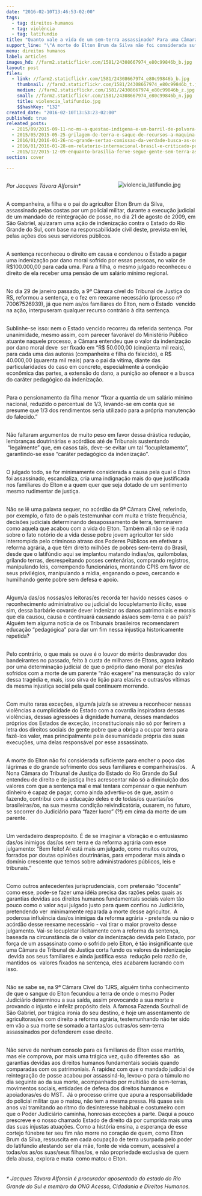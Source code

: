 ```yaml
---
date: "2016-02-10T13:46:53-02:00"
tags:
  - tag: direitos-humanos
  - tag: violência
  - tag: latifundio
title: "Quanto vale a vida de um sem-terra assassinado? Para uma Câmara do TJRS, uma ninharia"
support_line: "\"A morte do Elton Brum da Silva não foi considerada suficiente para encher o poço das lágrimas e do grande sofrimento dos seus familiares e companheiras/os\", escreve Jacques Alfonsin."
menu: direitos humanos
label: articles
images_hd: //farm2.staticflickr.com/1581/24308667974_e80c99846b_b.jpg
layout: post
files:
  - link: //farm2.staticflickr.com/1581/24308667974_e80c99846b_b.jpg
    thumbnail: //farm2.staticflickr.com/1581/24308667974_e80c99846b_t.jpg
    medium: //farm2.staticflickr.com/1581/24308667974_e80c99846b_z.jpg
    small: //farm2.staticflickr.com/1581/24308667974_e80c99846b_n.jpg
    title: violencia_latifundio.jpg
    $$hashKey: "132"
created_date: "2016-02-10T13:53:23-02:00"
published: true
releated_posts:
  - 2015/09/2015-09-11-no-ms-a-questao-indigena-e-um-barril-de-polvora-prestes-a-explodir.md
  - 2015/05/2015-05-25-grilagem-de-terra-e-saque-de-recursos-a-maquina-de-matar-na-amazonia.md
  - 2016/01/2016-01-26-no-grande-sertao-comissao-da-verdade-busca-as-origens-das-injusticas-fundiarias.md
  - 2016/01/2016-01-28-em-relatorio-internacional-brasil-e-criticado-por-aumento-da-violencia-no-campo.md
  - 2015/12/2015-12-09-enquanto-brasilia-ferve-segue-gente-sem-terra-assassinada.md
section: cover

---
```

<figure class="image" style="float:right"><img alt="violencia_latifundio.jpg" src="//farm2.staticflickr.com/1581/24308667974_e80c99846b_b.jpg" />
<figcaption></figcaption>
</figure>

<p><br />
<em>Por&nbsp;Jacques T&aacute;vora Alfonsin*</em></p>

<p><br />
A companheira, a filha e o pai do agricultor Elton Brum da Silva, assassinado pelas costas por um policial militar, durante a execu&ccedil;&atilde;o judicial de um mandado de reintegra&ccedil;&atilde;o de posse, no dia 21 de agosto de 2009, em S&atilde;o Gabriel, ajuizaram uma a&ccedil;&atilde;o de indeniza&ccedil;&atilde;o contra o Estado do Rio Grande do Sul, com base na responsabilidade civil deste, prevista em lei, pelas a&ccedil;&otilde;es dos seus servidores p&uacute;blicos.&nbsp;</p>

<p><br />
A senten&ccedil;a reconheceu o direito em causa e condenou o Estado a pagar uma indeniza&ccedil;&atilde;o por dano moral sofrido por essas pessoas, no valor de R$100.000,00 para cada uma. Para a filha, o mesmo julgado reconheceu o direito de ela receber uma pens&atilde;o de um sal&aacute;rio m&iacute;nimo regional.</p>

<p><br />
No dia 29 de janeiro passado, a 9&ordf; C&acirc;mara c&iacute;vel do Tribunal de Justi&ccedil;a do RS, reformou a senten&ccedil;a, e o fez em reexame necess&aacute;rio (processo n&ordm; 70067526939), j&aacute; que nem as/os familiares do Elton, nem o Estado &nbsp;vencido na a&ccedil;&atilde;o, interpuseram qualquer recurso contr&aacute;rio &agrave; dita senten&ccedil;a.</p>

<p><br />
Sublinhe-se isso: nem o Estado vencido recorreu da referida senten&ccedil;a. Por unanimidade, mesmo assim, com parecer favor&aacute;vel do Minist&eacute;rio P&uacute;blico atuante naquele processo, a C&acirc;mara entendeu que o valor da indeniza&ccedil;&atilde;o por dano moral deve &nbsp;ser fixado em &ldquo;R$ 50.000,00 (cinq&uuml;enta mil reais), para cada uma das autoras (companheira e filha do falecido), e R$ 40.000,00 (quarenta mil reais) para o pai da v&iacute;tima, diante das particularidades do caso em concreto, especialmente &agrave; condi&ccedil;&atilde;o econ&ocirc;mica das partes, a extens&atilde;o do dano, a puni&ccedil;&atilde;o ao ofensor e a busca do car&aacute;ter pedag&oacute;gico da indeniza&ccedil;&atilde;o.</p>

<p><br />
Para o pensionamento da filha menor &ldquo;fixar a quantia de um sal&aacute;rio m&iacute;nimo nacional, reduzido o percentual de 1/3, levando-se em conta que se presume que 1/3 dos rendimentos seria utilizado para a pr&oacute;pria manuten&ccedil;&atilde;o do falecido.&rdquo;</p>

<p><br />
N&atilde;o faltaram argumentos de muito peso em favor dessa dr&aacute;stica redu&ccedil;&atilde;o, lembran&ccedil;as doutrin&aacute;rias e ac&oacute;rd&atilde;os at&eacute; de Tribunais sustentando &nbsp;&ldquo;legalmente&rdquo; que, em casos tais, deve-se evitar um tal &ldquo;locupletamento&rdquo;, garantindo-se esse &ldquo;car&aacute;ter pedag&oacute;gico da indeniza&ccedil;&atilde;o&rdquo;.&nbsp;</p>

<p><br />
O julgado todo, se for minimamente considerada a causa pela qual o Elton foi assassinado, escandaliza, cria uma indigna&ccedil;&atilde;o mais do que justificada nos familiares do Elton e a quem quer que seja dotado de um sentimento mesmo rudimentar de justi&ccedil;a.&nbsp;</p>

<p><br />
N&atilde;o se l&ecirc; uma palavra sequer, no ac&oacute;rd&atilde;o da 9&ordf; C&acirc;mara C&iacute;vel, referindo, por exemplo, o fato de o pa&iacute;s testemunhar com muita e triste frequ&ecirc;ncia, decis&otilde;es judiciais determinando desapossamento de terra, terminarem como aquela que acabou com a vida do Elton. Tamb&eacute;m ali n&atilde;o se l&ecirc; nada sobre o fato not&oacute;rio de a vida desse pobre jovem agricultor ter sido interrompida pelo criminoso atraso dos Poderes P&uacute;blicos em efetivar a reforma agr&aacute;ria, a que t&ecirc;m direito milh&otilde;es de pobres sem-terra do Brasil, desde que o latif&uacute;ndio aqui se implantou matando &iacute;ndias/os, quilombolas, grilando terras, desrespeitando posses centen&aacute;rias, comprando registros, manipulando leis, corrempendo funcion&aacute;rios, montando CPIS em favor de seus privil&eacute;gios, manipulando a m&iacute;dia, enganando o povo, cercando e humilhando gente pobre sem defesa e apoio. &nbsp; &nbsp;</p>

<p><br />
Algum/a das/os nossas/os leitoras/es recorda ter havido nesses casos &nbsp;o reconhecimento administrativo ou judicial do locupletamento il&iacute;cito, esse sim, dessa barb&aacute;rie covarde dever indenizar os danos patrimoniais e morais que ela causou, causa e continuar&aacute; causando &agrave;s/aos sem-terra e ao pa&iacute;s? Algu&eacute;m tem alguma not&iacute;cia de os Tribunais brasileiros recomendarem educa&ccedil;&atilde;o &ldquo;pedag&oacute;gica&rdquo; para dar um fim nessa injusti&ccedil;a historicamente repetida?&nbsp;</p>

<p><br />
Pelo contr&aacute;rio, o que mais se ouve &eacute; o louvor do m&eacute;rito desbravador dos bandeirantes no passado, feito &agrave; custa de milhares de Eltons, agora imitado por uma determina&ccedil;&atilde;o judicial de que o pr&oacute;prio dano moral por eles/as sofridos com a morte de um parente &ldquo;n&atilde;o exagere&rdquo; na mensura&ccedil;&atilde;o do valor dessa trag&eacute;dia e, mais, isso sirva de li&ccedil;&atilde;o para elas/es e outras/os v&iacute;timas da mesma injusti&ccedil;a social pela qual continuem morrendo.&nbsp;</p>

<p><br />
Com muito raras exce&ccedil;&otilde;es, algum/a juiz/a se atreveu a reconhecer nessas viol&ecirc;ncias a cumplicidade do Estado com a covardia inspiradora dessas viol&ecirc;ncias, dessas agress&otilde;es &agrave; dignidade humana, desses mandados pr&oacute;prios dos Estados de exce&ccedil;&atilde;o, inconstitucionais n&atilde;o s&oacute; por ferirem a letra dos direitos sociais de gente pobre que a obriga a ocupar terra para faz&ecirc;-los valer, mas principalmente pela desumanidade pr&oacute;pria das suas execu&ccedil;&otilde;es, uma delas respons&aacute;vel por esse assassinato. &nbsp;</p>

<p><br />
A morte do Elton n&atilde;o foi considerada suficiente para encher o po&ccedil;o das l&aacute;grimas e do grande sofrimento dos seus familiares e companheiras/os. &nbsp; A Nona C&acirc;mara do Tribunal de Justi&ccedil;a do Estado do Rio Grande do Sul entendeu de direito e de justi&ccedil;a lhes acrescentar n&atilde;o s&oacute; a diminui&ccedil;&atilde;o dos valores com que a senten&ccedil;a mal e mal tentara compensar o que nenhum dinheiro &eacute; capaz de pagar, como ainda advertiu-os de que, assim o fazendo, contribui com a educa&ccedil;&atilde;o deles e de todas/os quantas/os brasileiras/os, na sua mesma condi&ccedil;&atilde;o reivindicat&oacute;ria, ousarem, no futuro, se socorrer do Judici&aacute;rio para &ldquo;fazer lucro&rdquo; (?!) em cima da morte de um parente.</p>

<p><br />
Um verdadeiro desprop&oacute;sito. &Eacute; de se imaginar a vibra&ccedil;&atilde;o e o entusiasmo das/os inimigos das/os sem terra e da reforma agr&aacute;ria com esse julgamento: &ldquo;Bem feito! A&iacute; est&aacute; mais um julgado, como muitos outros, forrados por doutas opini&otilde;es doutrin&aacute;rias, para empoderar mais ainda o dom&iacute;nio crescente que temos sobre administradores p&uacute;blicos, leis e tribunais.&rdquo;&nbsp;</p>

<p><br />
Como outros antecedentes jurisprudenciais, com pretens&atilde;o &ldquo;docente&rdquo; como esse, pode-se fazer uma id&eacute;ia precisa das raz&otilde;es pelas quais as garantias devidas aos direitos humanos fundamentais sociais valem t&atilde;o pouco como o valor aqui julgado justo para quem confiou no Judici&aacute;rio, pretendendo ver &nbsp;minimamente reparada a morte desse agricultor. &nbsp;A poderosa influ&ecirc;ncia das/os inimigas da reforma agr&aacute;ria - pretenda ou n&atilde;o o ac&oacute;rd&atilde;o desse reexame necess&aacute;rio - vai tirar o maior proveito desse julgamento. Vai-se locupletar ilicitamente com a reforma da senten&ccedil;a, baseada na circunst&acirc;ncia de o valor da indeniza&ccedil;&atilde;o devida pelo Estado, por for&ccedil;a de um assassinato como o sofrido pelo Elton, &eacute; t&atilde;o insignificante que uma C&acirc;mara de Tribunal de Justi&ccedil;a corta fundo os valores da indeniza&ccedil;&atilde;o &nbsp;devida aos seus familiares e ainda justifica essa &nbsp;redu&ccedil;&atilde;o pelo raz&atilde;o de, mantidos os &nbsp;valores fixados na senten&ccedil;a, eles acabarem lucrando com isso.&nbsp;</p>

<p><br />
N&atilde;o se sabe se, na 9&ordf; C&acirc;mara C&iacute;vel do TJRS, algu&eacute;m tinha conhecimento de que o sangue do Elton fecundou a terra de onde o mesmo Poder Judici&aacute;rio determinou a sua sa&iacute;da, assim provocando a sua morte e provando o injusto e infeliz prop&oacute;sito dela. A famosa Fazenda Southall de S&atilde;o Gabriel, por tr&aacute;gica ironia do seu destino, &eacute; hoje um assentamento de agricultoras/es com direito a reforma agr&aacute;ria, testemunhando n&atilde;o ter sido em v&atilde;o a sua morte se somado a tantas/os outras/os sem-terra assassinados por defenderem esse direito.&nbsp;</p>

<p><br />
N&atilde;o serve de nenhum consolo para os familiares do Elton esse mart&iacute;rio, mas ele comprova, por mais uma tr&aacute;gica vez, qu&atilde;o diferentes s&atilde;o &nbsp; as garantias devidas aos direitos humanos fundamentais sociais quando comparadas com os patrimoniais. A rapidez com que o mandado judicial de reintegra&ccedil;&atilde;o de posse acabou por assassin&aacute;-lo, levou-o para o t&uacute;mulo no dia seguinte ao da sua morte, acompanhado por multid&atilde;o de sem-terras, movimentos sociais, entidades de defesa dos direitos humanos e apoiadoras/es do MST. &nbsp;J&aacute; o processo crime que apura a responsabilidade do policial militar que o matou, n&atilde;o tem a mesma pressa. H&aacute; quase seis anos vai tramitando ao ritmo do desinteresse habitual e costumeiro com que o Poder Judici&aacute;rio caminha, honrosas exce&ccedil;&otilde;es a parte. Daqui a pouco prescreve e o nosso chamado Estado de direito d&aacute; por cumprida mais uma das suas injustas atua&ccedil;&otilde;es. Como a hist&oacute;ria ensina, a esperan&ccedil;a de esse cortejo f&uacute;nebre ter seu fim n&atilde;o morre no cora&ccedil;&atilde;o de quem, como Elton Brum da Silva, ressuscita em cada ocupa&ccedil;&atilde;o de terra usurpada pelo poder do latif&uacute;ndio atestando ser ela m&atilde;e, fonte de vida comum, acess&iacute;vel a todas/os as/os suas/seus filhas/os, e n&atilde;o propriedade exclusiva de quem dela abusa, explora e mata &nbsp;como matou o Elton.</p>

<p style="line-height: 20.8px;"><br />
<em>*&nbsp;Jacques T&aacute;vora Alfonsin &eacute;&nbsp;procurador aposentado do estado do Rio Grande do Sul e membro da ONG Acesso, Cidadania e Direitos Humanos.</em></p>
